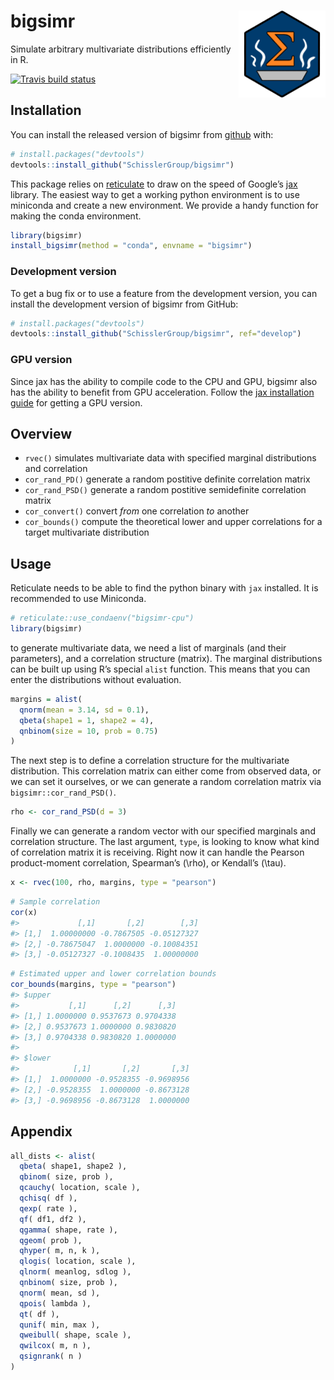 
<!-- README.md is generated from README.Rmd. Please edit that file -->

# bigsimr <a href='https://github.com/SchisslerGroup/bigsimr'><img src='man/figures/logo.png' align="right" height="139" /></a>

Simulate arbitrary multivariate distributions efficiently in R.

<!-- badges: start -->

[![Travis build
status](https://travis-ci.com/adknudson/bigsimr.svg?branch=master)](https://travis-ci.com/adknudson/bigsimr)
<!-- badges: end -->

## Installation

You can install the released version of bigsimr from
[github](https://github.com/) with:

``` r
# install.packages("devtools")
devtools::install_github("SchisslerGroup/bigsimr")
```

This package relies on
[reticulate](https://rstudio.github.io/reticulate/) to draw on the speed
of Google’s [jax](https://github.com/google/jax) library. The easiest
way to get a working python environment is to use miniconda and create a
new environment. We provide a handy function for making the conda
environment.

``` r
library(bigsimr)
install_bigsimr(method = "conda", envname = "bigsimr")
```

### Development version

To get a bug fix or to use a feature from the development version, you
can install the development version of bigsimr from GitHub:

``` r
# install.packages("devtools")
devtools::install_github("SchisslerGroup/bigsimr", ref="develop")
```

### GPU version

Since jax has the ability to compile code to the CPU and GPU, bigsimr
also has the ability to benefit from GPU acceleration. Follow the [jax
installation guide](https://github.com/google/jax#installation) for
getting a GPU version.

## Overview

  - `rvec()` simulates multivariate data with specified marginal
    distributions and correlation
  - `cor_rand_PD()` generate a random postitive definite correlation
    matrix
  - `cor_rand_PSD()` generate a random postitive semidefinite
    correlation matrix
  - `cor_convert()` convert *from* one correlation *to* another
  - `cor_bounds()` compute the theoretical lower and upper correlations
    for a target multivariate distribution

## Usage

Reticulate needs to be able to find the python binary with `jax`
installed. It is recommended to use Miniconda.

``` r
# reticulate::use_condaenv("bigsimr-cpu")
library(bigsimr)
```

to generate multivariate data, we need a list of marginals (and their
parameters), and a correlation structure (matrix). The marginal
distributions can be built up using R’s special `alist` function. This
means that you can enter the distributions without evaluation.

``` r
margins = alist(
  qnorm(mean = 3.14, sd = 0.1),
  qbeta(shape1 = 1, shape2 = 4),
  qnbinom(size = 10, prob = 0.75)
)
```

The next step is to define a correlation structure for the multivariate
distribution. This correlation matrix can either come from observed
data, or we can set it ourselves, or we can generate a random
correlation matrix via `bigsimr::cor_rand_PSD()`.

``` r
rho <- cor_rand_PSD(d = 3)
```

Finally we can generate a random vector with our specified marginals and
correlation structure. The last argument, `type`, is looking to know
what kind of correlation matrix it is receiving. Right now it can handle
the Pearson product-moment correlation, Spearman’s \(\rho\), or
Kendall’s \(\tau\).

``` r
x <- rvec(100, rho, margins, type = "pearson")
```

``` r
# Sample correlation
cor(x)
#>             [,1]       [,2]        [,3]
#> [1,]  1.00000000 -0.7867505 -0.05127327
#> [2,] -0.78675047  1.0000000 -0.10084351
#> [3,] -0.05127327 -0.1008435  1.00000000
```

``` r
# Estimated upper and lower correlation bounds
cor_bounds(margins, type = "pearson")
#> $upper
#>           [,1]      [,2]      [,3]
#> [1,] 1.0000000 0.9537673 0.9704338
#> [2,] 0.9537673 1.0000000 0.9830820
#> [3,] 0.9704338 0.9830820 1.0000000
#> 
#> $lower
#>            [,1]       [,2]       [,3]
#> [1,]  1.0000000 -0.9528355 -0.9698956
#> [2,] -0.9528355  1.0000000 -0.8673128
#> [3,] -0.9698956 -0.8673128  1.0000000
```

## Appendix

``` r
all_dists <- alist(
  qbeta( shape1, shape2 ),
  qbinom( size, prob ),
  qcauchy( location, scale ),
  qchisq( df ),
  qexp( rate ),
  qf( df1, df2 ),
  qgamma( shape, rate ),
  qgeom( prob ),
  qhyper( m, n, k ),
  qlogis( location, scale ),
  qlnorm( meanlog, sdlog ),
  qnbinom( size, prob ),
  qnorm( mean, sd ),
  qpois( lambda ),
  qt( df ),
  qunif( min, max ),
  qweibull( shape, scale ),
  qwilcox( m, n ),
  qsignrank( n )
)
```
